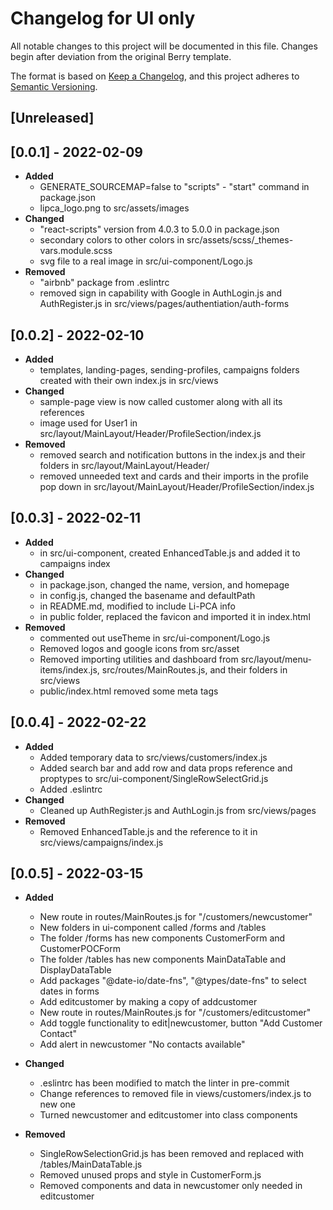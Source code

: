 # Changelog for UI only #

All notable changes to this project will be documented in this file.
Changes begin after deviation from the original Berry template.

The format is based on [Keep a Changelog](https://keepachangelog.com/en/1.0.0/),
and this project adheres to
[Semantic Versioning](https://semver.org/spec/v2.0.0.html).

## [Unreleased] ##

## [0.0.1] - 2022-02-09 ##

- **Added**
  - GENERATE_SOURCEMAP=false to "scripts" - "start" command in package.json
  - lipca_logo.png to src/assets/images
- **Changed**
  - "react-scripts" version from 4.0.3 to 5.0.0 in package.json
  - secondary colors to other colors in src/assets/scss/_themes-vars.module.scss
  - svg file to a real image in src/ui-component/Logo.js
- **Removed**
  - "airbnb" package from .eslintrc
  - removed sign in capability with Google in AuthLogin.js and AuthRegister.js in
  src/views/pages/authentiation/auth-forms

## [0.0.2] - 2022-02-10 ###

- **Added**
  - templates, landing-pages, sending-profiles,
  campaigns folders created with their own index.js in src/views
- **Changed**
  - sample-page view is now called customer along with all its references
  - image used for User1 in src/layout/MainLayout/Header/ProfileSection/index.js
- **Removed**
  - removed search and notification buttons in the index.js and their folders in
  src/layout/MainLayout/Header/
  - removed unneeded text and cards and their imports in the profile pop down in
  src/layout/MainLayout/Header/ProfileSection/index.js

## [0.0.3] - 2022-02-11 ##

- **Added**
  - in src/ui-component, created EnhancedTable.js and added it to campaigns index
- **Changed**
  - in package.json, changed the name, version, and homepage
  - in config.js, changed the basename and defaultPath
  - in README.md, modified to include Li-PCA info
  - in public folder, replaced the favicon and imported it in index.html
- **Removed**
  - commented out useTheme in src/ui-component/Logo.js
  - Removed logos and google icons from src/asset
  - Removed importing utilities and dashboard from src/layout/menu-items/index.js,
  src/routes/MainRoutes.js, and their folders in src/views
  - public/index.html removed some meta tags

## [0.0.4] - 2022-02-22 ##

- **Added**
  - Added temporary data to src/views/customers/index.js
  - Added search bar and add row and data props reference and proptypes to src/ui-component/SingleRowSelectGrid.js
  - Added .eslintrc
- **Changed**
  - Cleaned up AuthRegister.js and AuthLogin.js from src/views/pages
- **Removed**
  - Removed EnhancedTable.js and the reference to it in src/views/campaigns/index.js

## [0.0.5] - 2022-03-15 ##

- **Added**
  - New route in routes/MainRoutes.js for "/customers/newcustomer"
  - New folders in ui-component called /forms and /tables
  - The folder /forms has new components CustomerForm and CustomerPOCForm
  - The folder /tables has new components MainDataTable and DisplayDataTable
  - Add packages "@date-io/date-fns", "@types/date-fns" to select dates in forms
  - Add editcustomer by making a copy of addcustomer
  - New route in routes/MainRoutes.js for "/customers/editcustomer"
  - Add toggle functionality to edit|newcustomer, button "Add Customer Contact"
  - Add alert in newcustomer "No contacts available"

- **Changed**
  - .eslintrc has been modified to match the linter in pre-commit
  - Change references to removed file in views/customers/index.js to new one
  - Turned newcustomer and editcustomer into class components

- **Removed**
  - SingleRowSelectionGrid.js has been removed and replaced with /tables/MainDataTable.js
  - Removed unused props and style in CustomerForm.js
  - Removed components and data in newcustomer only needed in editcustomer
